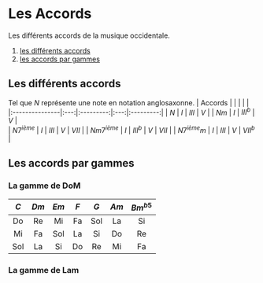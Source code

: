 # Les Accords 
Les différents accords de la musique occidentale.
1. [les différents accords](#differents)
2. [les accords par gammes](#gammes)

## Les différents accords <a name="differents"></a>
Tel que $N$ représente une note en notation anglosaxonne.
| Accords        |     |           |     |           |
|:---------------|:---:|:---------:|:---:|:---------:|
| $N$            | $I$ | $III$     | $V$ |
| $Nm$           | $I$ | $III^{b}$ | $V$ |      
| $N7^{ième}$    | $I$ | $III$     | $V$ | $VII$     |
| $Nm7^{ième}$   | $I$ | $III^{b}$ | $V$ | $VII$     |
| $N7^{ième}m$   | $I$ | $III$     | $V$ | $VII^{b}$ |

## Les accords par gammes <a name="gammes"></a>
### La gamme de DoM
| $C$ | $Dm$| $Em$| $F$ | $G$ | $Am$| $Bm^{b5}$ |
|:---:|:---:|:---:|:---:|:---:|:---:|:---------:|
| Do  | Re  | Mi  | Fa  | Sol | La  | Si        |
| Mi  | Fa  | Sol | La  | Si  | Do  | Re        |
| Sol | La  | Si  | Do  | Re  | Mi  | Fa        |

### La gamme de Lam